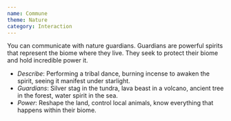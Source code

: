 ```yaml
---
name: Commune
theme: Nature
category: Interaction
---
```


You can communicate with nature guardians. Guardians are powerful spirits that represent the biome where they live. They seek to protect their biome and hold incredible power it.

* *Describe*: Performing a tribal dance, burning incense to awaken the spirit, seeing it manifest under starlight.
* *Guardians*: Silver stag in the tundra, lava beast in a volcano, ancient tree in the forest, water spirit in the sea.
* *Power*: Reshape the land, control local animals, know everything that happens within their biome.